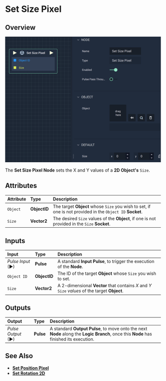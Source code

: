 # Set Size Pixel

## Overview

![The Set Size Pixel Node.](../../../.gitbook/assets/setsizepixel.png)

The **Set Size Pixel Node** sets the X and Y values of a **2D Object's** `Size`.

## Attributes

| Attribute | Type | Description |
| :--- | :--- | :--- |
| `Object` | **ObjectID** | The target **Object** whose `Size` you wish to set, if one is not provided in the `Object ID` **Socket**. |
| `Size` | **Vector2** | The desired `Size` values of the **Object**, if one is not provided in the `Size` **Socket**. |

## Inputs

| Input | Type | Description |
| :--- | :--- | :--- |
| _Pulse Input_ \(►\) | **Pulse** | A standard **Input Pulse**, to trigger the execution of the **Node**. |
| `Object ID` | **ObjectID** | The ID of the target **Object** whose `Size` you wish to set. |
| `Size` | **Vector2** | A 2-dimensional **Vector** that contains _X_ and _Y_ `Size` _values_ of the target **Object**. |

## Outputs

| Output | Type | Description |
| :--- | :--- | :--- |
| _Pulse Output_ \(►\) | **Pulse** | A standard **Output Pulse**, to move onto the next **Node** along the **Logic Branch**, once this **Node** has finished its execution. |

## See Also

* [**Set Position Pixel**](set-position-pixel.md)
* [**Set Rotation 2D**](set-rotation-pixel.md)

